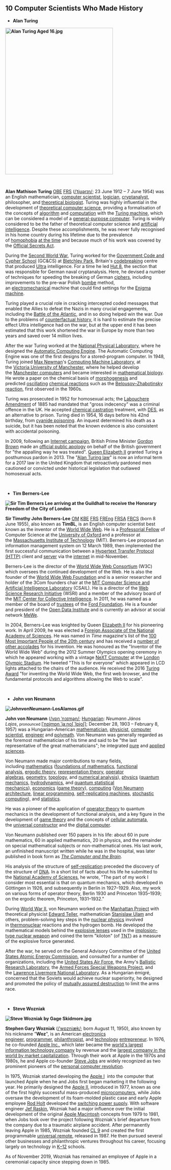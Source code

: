 <h2>10 Computer Scientists Who Made History </h2>
<ul>
<li><strong>Alan Turing</strong></li>
</ul>
<p><strong><img src="1.jpg" alt="Alan Turing Aged 16.jpg" width="338" height="460" /></strong></p>
<p>&nbsp;</p>
<p><strong>Alan Mathison Turing</strong> <span class="noexcerpt nowraplinks"><a class="mw-redirect" title="Officer of the Order of the British Empire" href="https://en.wikipedia.org/wiki/Officer_of_the_Order_of_the_British_Empire">OBE</a> <a title="Fellow of the Royal Society" href="https://en.wikipedia.org/wiki/Fellow_of_the_Royal_Society">FRS</a></span> (<span class="rt-commentedText nowrap"><span class="IPA nopopups noexcerpt"><a title="Help:IPA/English" href="https://en.wikipedia.org/wiki/Help:IPA/English">/<span title="/ˈ/: primary stress follows">ˈ</span><span title="/tj/: 't' in 'tune'">tj</span><span title="/ʊər/: 'our' in 'tour'">ʊər</span><span title="/ɪ/: 'i' in 'kit'">ɪ</span><span title="/ŋ/: 'ng' in 'sing'">ŋ</span>/</a></span></span>; 23 June 1912 &ndash; 7 June 1954) was an English mathematician, <a title="Computer scientist" href="https://en.wikipedia.org/wiki/Computer_scientist">computer scientist</a>,&nbsp;<a title="Logic" href="https://en.wikipedia.org/wiki/Logic">logician</a>, <a title="Cryptanalysis" href="https://en.wikipedia.org/wiki/Cryptanalysis">cryptanalyst</a>, philosopher, and&nbsp;<a title="Mathematical and theoretical biology" href="https://en.wikipedia.org/wiki/Mathematical_and_theoretical_biology">theoretical biologist</a>.&nbsp;Turing was highly influential in the development of&nbsp;<a title="Theoretical computer science" href="https://en.wikipedia.org/wiki/Theoretical_computer_science">theoretical computer science</a>, providing a formalisation of the concepts of&nbsp;<a title="Algorithm" href="https://en.wikipedia.org/wiki/Algorithm">algorithm</a>&nbsp;and&nbsp;<a title="Computation" href="https://en.wikipedia.org/wiki/Computation">computation</a>&nbsp;with the&nbsp;<a title="Turing machine" href="https://en.wikipedia.org/wiki/Turing_machine">Turing machine</a>, which can be considered a model of a&nbsp;<a class="mw-redirect" title="General-purpose computer" href="https://en.wikipedia.org/wiki/General-purpose_computer">general-purpose computer</a>.&nbsp;Turing is widely considered to be the father of theoretical computer science and&nbsp;<a title="Artificial intelligence" href="https://en.wikipedia.org/wiki/Artificial_intelligence">artificial intelligence</a>.&nbsp;Despite these accomplishments, he was never fully recognised in his home country during his lifetime due to the prevalence of&nbsp;<a title="Homophobia" href="https://en.wikipedia.org/wiki/Homophobia">homophobia</a>&nbsp;<a title="Timeline of LGBT history in the United Kingdom" href="https://en.wikipedia.org/wiki/Timeline_of_LGBT_history_in_the_United_Kingdom#20th_century">at the time</a>&nbsp;and because much of his work was covered by the&nbsp;<a title="Official Secrets Act" href="https://en.wikipedia.org/wiki/Official_Secrets_Act">Official Secrets Act</a>.</p>
<p>During the&nbsp;<a class="mw-redirect" title="Second World War" href="https://en.wikipedia.org/wiki/Second_World_War">Second World War</a>, Turing worked for the&nbsp;<a class="mw-redirect" title="Government Communications Headquarters" href="https://en.wikipedia.org/wiki/Government_Communications_Headquarters#Government_Code_and_Cypher_School_(GC&amp;CS)">Government Code and Cypher School</a>&nbsp;(GC&amp;CS) at&nbsp;<a title="Bletchley Park" href="https://en.wikipedia.org/wiki/Bletchley_Park">Bletchley Park</a>, Britain's&nbsp;<a title="Cryptanalysis" href="https://en.wikipedia.org/wiki/Cryptanalysis">codebreaking</a>&nbsp;centre that produced&nbsp;<a title="Ultra" href="https://en.wikipedia.org/wiki/Ultra">Ultra</a>&nbsp;intelligence. For a time he led&nbsp;<a title="Hut 8" href="https://en.wikipedia.org/wiki/Hut_8">Hut 8</a>, the section that was responsible for German naval cryptanalysis. Here, he devised a number of techniques for speeding the breaking of German&nbsp;<a title="Cipher" href="https://en.wikipedia.org/wiki/Cipher">ciphers</a>, including improvements to the pre-war Polish&nbsp;<a title="Bomba (cryptography)" href="https://en.wikipedia.org/wiki/Bomba_(cryptography)">bombe</a>&nbsp;method, an&nbsp;<a title="Electromechanics" href="https://en.wikipedia.org/wiki/Electromechanics">electromechanical</a>&nbsp;machine that could find settings for the&nbsp;<a title="Enigma machine" href="https://en.wikipedia.org/wiki/Enigma_machine">Enigma machine</a>.</p>
<p>Turing played a crucial role in cracking intercepted coded messages that enabled the Allies to defeat the Nazis in many crucial engagements, including the&nbsp;<a title="Battle of the Atlantic" href="https://en.wikipedia.org/wiki/Battle_of_the_Atlantic">Battle of the Atlantic</a>, and in so doing helped win the war. Due to the problems of&nbsp;<a title="Counterfactual history" href="https://en.wikipedia.org/wiki/Counterfactual_history">counterfactual history</a>, it is hard to estimate the precise effect Ultra intelligence had on the war,&nbsp;but at the upper end it has been estimated that this work shortened the war in Europe by more than two years and saved over 14&nbsp;million lives.</p>
<p>After the war Turing worked at the&nbsp;<a class="mw-redirect" title="National Physical Laboratory, UK" href="https://en.wikipedia.org/wiki/National_Physical_Laboratory,_UK">National Physical Laboratory</a>, where he designed the&nbsp;<a title="Automatic Computing Engine" href="https://en.wikipedia.org/wiki/Automatic_Computing_Engine">Automatic Computing Engine</a>. The Automatic Computing Engine was one of the first designs for a stored-program computer. In 1948, Turing joined&nbsp;<a title="Max Newman" href="https://en.wikipedia.org/wiki/Max_Newman">Max Newman</a>'s&nbsp;<a title="Computing Machine Laboratory" href="https://en.wikipedia.org/wiki/Computing_Machine_Laboratory">Computing Machine Laboratory</a>, at the&nbsp;<a title="Victoria University of Manchester" href="https://en.wikipedia.org/wiki/Victoria_University_of_Manchester">Victoria University of Manchester</a>, where he helped develop the&nbsp;<a title="Manchester computers" href="https://en.wikipedia.org/wiki/Manchester_computers">Manchester computers</a>&nbsp;and became interested in&nbsp;<a class="mw-redirect" title="Mathematical biology" href="https://en.wikipedia.org/wiki/Mathematical_biology">mathematical biology</a>. He wrote a paper on the chemical basis of&nbsp;<a title="Morphogenesis" href="https://en.wikipedia.org/wiki/Morphogenesis">morphogenesis</a>&nbsp;and predicted&nbsp;<a title="Chemical clock" href="https://en.wikipedia.org/wiki/Chemical_clock">oscillating</a>&nbsp;<a title="Chemical reaction" href="https://en.wikipedia.org/wiki/Chemical_reaction">chemical reactions</a>&nbsp;such as the&nbsp;<a title="Belousov&ndash;Zhabotinsky reaction" href="https://en.wikipedia.org/wiki/Belousov%E2%80%93Zhabotinsky_reaction">Belousov&ndash;Zhabotinsky reaction</a>, first observed in the 1960s.</p>
<p>Turing was prosecuted in 1952 for homosexual acts; the&nbsp;<a title="Labouchere Amendment" href="https://en.wikipedia.org/wiki/Labouchere_Amendment">Labouchere Amendment</a>&nbsp;of 1885 had mandated that "gross indecency" was a criminal offence in the UK. He accepted&nbsp;<a title="Chemical castration" href="https://en.wikipedia.org/wiki/Chemical_castration">chemical castration</a>&nbsp;treatment, with&nbsp;<a title="Diethylstilbestrol" href="https://en.wikipedia.org/wiki/Diethylstilbestrol">DES</a>, as an alternative to prison. Turing died in 1954, 16 days before his 42nd birthday, from&nbsp;<a title="Cyanide poisoning" href="https://en.wikipedia.org/wiki/Cyanide_poisoning">cyanide poisoning</a>. An inquest determined his death as a suicide, but it has been noted that the known evidence is also consistent with accidental poisoning.</p>
<p>In 2009, following an&nbsp;<a class="mw-redirect" title="Internet campaign" href="https://en.wikipedia.org/wiki/Internet_campaign">Internet campaign</a>, British Prime Minister&nbsp;<a title="Gordon Brown" href="https://en.wikipedia.org/wiki/Gordon_Brown">Gordon Brown</a>&nbsp;made an&nbsp;<a href="https://en.wikipedia.org/wiki/Alan_Turing#Government_apology_and_pardon_support">official public apology</a>&nbsp;on behalf of the British government for "the appalling way he was treated".&nbsp;<a class="mw-redirect" title="Queen Elizabeth II" href="https://en.wikipedia.org/wiki/Queen_Elizabeth_II">Queen Elizabeth II</a>&nbsp;granted Turing a posthumous pardon in 2013. The "<a title="Alan Turing law" href="https://en.wikipedia.org/wiki/Alan_Turing_law">Alan Turing law</a>" is now an informal term for a 2017 law in the United Kingdom that retroactively pardoned men cautioned or convicted under historical legislation that outlawed homosexual acts.</p>
<p>&nbsp;</p>
<ul>
<li><strong>Tim Berners-Lee</strong></li>
</ul>
<p><strong><img src="2.jpg" alt="Sir Tim Berners Lee arriving at the Guildhall to receive the Honorary Freedom of the City of London" /></strong></p>
<p><strong>Sir Timothy John Berners-Lee</strong>&nbsp;<span class="noexcerpt nowraplinks"><a class="mw-redirect" title="Member of the Order of Merit" href="https://en.wikipedia.org/wiki/Member_of_the_Order_of_Merit">OM</a>&nbsp;<a class="mw-redirect" title="Knight Commander of the Order of the British Empire" href="https://en.wikipedia.org/wiki/Knight_Commander_of_the_Order_of_the_British_Empire">KBE</a>&nbsp;<a title="Fellow of the Royal Society" href="https://en.wikipedia.org/wiki/Fellow_of_the_Royal_Society">FRS</a>&nbsp;<a title="Fellow of the Royal Academy of Engineering" href="https://en.wikipedia.org/wiki/Fellow_of_the_Royal_Academy_of_Engineering">FREng</a>&nbsp;<a title="Fellow of the Royal Society of Arts" href="https://en.wikipedia.org/wiki/Fellow_of_the_Royal_Society_of_Arts">FRSA</a>&nbsp;<a class="mw-redirect" title="Fellow of the British Computer Society" href="https://en.wikipedia.org/wiki/Fellow_of_the_British_Computer_Society">FBCS</a></span>&nbsp;(born 8 June 1955),&nbsp;also known as&nbsp;<strong>TimBL</strong>, is an English computer scientist best known as the inventor of the&nbsp;<a title="World Wide Web" href="https://en.wikipedia.org/wiki/World_Wide_Web">World Wide Web</a>. He is a&nbsp;<a title="Research fellow" href="https://en.wikipedia.org/wiki/Research_fellow">Professorial Fellow</a>&nbsp;of Computer Science at the&nbsp;<a title="University of Oxford" href="https://en.wikipedia.org/wiki/University_of_Oxford">University of Oxford</a><span style="font-size: xx-small;">&nbsp;</span>and a professor at the&nbsp;<a title="Massachusetts Institute of Technology" href="https://en.wikipedia.org/wiki/Massachusetts_Institute_of_Technology">Massachusetts Institute of Technology</a>&nbsp;(MIT).&nbsp;Berners-Lee proposed an information management system on 12 March 1989,&nbsp;then implemented the first successful communication between a&nbsp;<a title="Hypertext Transfer Protocol" href="https://en.wikipedia.org/wiki/Hypertext_Transfer_Protocol">Hypertext Transfer Protocol (HTTP)</a>&nbsp;client and&nbsp;<a title="Server (computing)" href="https://en.wikipedia.org/wiki/Server_(computing)">server</a>&nbsp;via the&nbsp;<a title="Internet" href="https://en.wikipedia.org/wiki/Internet">internet</a>&nbsp;in mid-November.<sup id="cite_ref-11" class="reference"></sup></p>
<p>Berners-Lee is the director of the&nbsp;<a title="World Wide Web Consortium" href="https://en.wikipedia.org/wiki/World_Wide_Web_Consortium">World Wide Web Consortium</a>&nbsp;(W3C) which oversees the continued development of the Web. He is also the founder of the&nbsp;<a title="World Wide Web Foundation" href="https://en.wikipedia.org/wiki/World_Wide_Web_Foundation">World Wide Web Foundation</a>&nbsp;and is a senior researcher and holder of the 3Com founders chair at the&nbsp;<a title="MIT Computer Science and Artificial Intelligence Laboratory" href="https://en.wikipedia.org/wiki/MIT_Computer_Science_and_Artificial_Intelligence_Laboratory">MIT Computer Science and Artificial Intelligence Laboratory</a>&nbsp;(CSAIL).&nbsp;He is a director of the&nbsp;<a class="mw-redirect" title="Web Science Research Initiative" href="https://en.wikipedia.org/wiki/Web_Science_Research_Initiative">Web Science Research Initiative</a>&nbsp;(WSRI)&nbsp;and a member of the advisory board of the&nbsp;<a title="MIT Center for Collective Intelligence" href="https://en.wikipedia.org/wiki/MIT_Center_for_Collective_Intelligence">MIT Center for Collective Intelligence</a>.&nbsp;In 2011, he was named as a member of the board of&nbsp;<a title="Trustee" href="https://en.wikipedia.org/wiki/Trustee">trustees</a>&nbsp;of the&nbsp;<a title="Ford Foundation" href="https://en.wikipedia.org/wiki/Ford_Foundation">Ford Foundation</a>.&nbsp;He is a founder and president of the&nbsp;<a title="Open Data Institute" href="https://en.wikipedia.org/wiki/Open_Data_Institute">Open Data Institute</a>&nbsp;and is currently an advisor at social network&nbsp;<a class="mw-redirect" title="MeWe (social media)" href="https://en.wikipedia.org/wiki/MeWe_(social_media)">MeWe</a>.</p>
<p>In 2004, Berners-Lee was knighted by Queen&nbsp;<a title="Elizabeth II" href="https://en.wikipedia.org/wiki/Elizabeth_II">Elizabeth II</a>&nbsp;for his pioneering work.&nbsp;In April 2009, he was elected a&nbsp;<a class="mw-redirect" title="Foreign Associate of the National Academy of Sciences" href="https://en.wikipedia.org/wiki/Foreign_Associate_of_the_National_Academy_of_Sciences">Foreign Associate of the National Academy of Sciences</a>.&nbsp;He was named in&nbsp;<em>Time</em>&nbsp;magazine's list of the&nbsp;<a title="Time 100: The Most Important People of the Century" href="https://en.wikipedia.org/wiki/Time_100:_The_Most_Important_People_of_the_Century">100 Most Important People of the 20th century</a>&nbsp;and has received a&nbsp;<a class="mw-redirect" title="Awards and honours presented to Tim Berners-Lee" href="https://en.wikipedia.org/wiki/Awards_and_honours_presented_to_Tim_Berners-Lee">number of other accolades</a>&nbsp;for his invention.&nbsp;He was honoured as the "Inventor of the World Wide Web" during the 2012 Summer Olympics opening ceremony in which he appeared working with a vintage&nbsp;<a title="NeXT Computer" href="https://en.wikipedia.org/wiki/NeXT_Computer">NeXT Computer</a>&nbsp;at the&nbsp;<a class="mw-redirect" title="Olympic Stadium (London)" href="https://en.wikipedia.org/wiki/Olympic_Stadium_(London)">London Olympic Stadium</a>.&nbsp;He tweeted "This is for everyone"&nbsp;which appeared in LCD lights attached to the chairs of the audience.&nbsp;He received the 2016&nbsp;<a title="Turing Award" href="https://en.wikipedia.org/wiki/Turing_Award">Turing Award</a>&nbsp;"for inventing the World Wide Web, the first web browser, and the fundamental protocols and algorithms allowing the Web to scale".</p>
</br>
<ul>
<li id="firstHeading" class="firstHeading" lang="en"><strong>John von Neumann</strong></li>
</ul>
<p><strong><img src="3.gif" alt="JohnvonNeumann-LosAlamos.gif" /></strong></p>
<p><strong>John von Neumann</strong>&nbsp;(<span class="rt-commentedText nowrap"><span class="IPA nopopups noexcerpt"><a title="Help:IPA/English" href="https://en.wikipedia.org/wiki/Help:IPA/English">/<span title="'v' in 'vie'">v</span><span title="/ɒ/: 'o' in 'body'">ɒ</span><span title="'n' in 'nigh'">n</span><span class="wrap">&nbsp;</span><span title="/ˈ/: primary stress follows">ˈ</span><span title="'n' in 'nigh'">n</span><span title="/ɔɪ/: 'oi' in 'choice'">ɔɪ</span><span title="'m' in 'my'">m</span><span title="/ə/: 'a' in 'about'">ə</span><span title="'n' in 'nigh'">n</span>/</a></span></span>;&nbsp;<a title="Hungarian language" href="https://en.wikipedia.org/wiki/Hungarian_language">Hungarian</a>:&nbsp;<em lang="hu">Neumann J&aacute;nos Lajos</em>,&nbsp;<small>pronounced&nbsp;</small><span class="IPA" title="Representation in the International Phonetic Alphabet (IPA)"><a title="Help:IPA/Hungarian" href="https://en.wikipedia.org/wiki/Help:IPA/Hungarian">[ˈnɒjmɒn ˈjaːnoʃ ˈlɒjoʃ]</a></span>; December 28, 1903&nbsp;&ndash; February&nbsp;8, 1957) was a Hungarian-American&nbsp;<a title="Mathematician" href="https://en.wikipedia.org/wiki/Mathematician">mathematician</a>,&nbsp;<a title="Physicist" href="https://en.wikipedia.org/wiki/Physicist">physicist</a>,&nbsp;<a title="Computer scientist" href="https://en.wikipedia.org/wiki/Computer_scientist">computer scientist</a>,&nbsp;<a title="Engineer" href="https://en.wikipedia.org/wiki/Engineer">engineer</a>&nbsp;and&nbsp;<a title="Polymath" href="https://en.wikipedia.org/wiki/Polymath">polymath</a>. Von Neumann was generally regarded as the foremost mathematician of his time&nbsp;and said to be "the last representative of the great mathematicians";&nbsp;he integrated&nbsp;<a title="Basic research" href="https://en.wikipedia.org/wiki/Basic_research">pure</a>&nbsp;and&nbsp;<a title="Applied science" href="https://en.wikipedia.org/wiki/Applied_science#Applied_research">applied sciences</a>.</p>
<p>Von Neumann made major contributions to many fields, including&nbsp;<a title="Mathematics" href="https://en.wikipedia.org/wiki/Mathematics">mathematics</a>&nbsp;(<a title="Foundations of mathematics" href="https://en.wikipedia.org/wiki/Foundations_of_mathematics">foundations of mathematics</a>,&nbsp;<a title="Functional analysis" href="https://en.wikipedia.org/wiki/Functional_analysis">functional analysis</a>,&nbsp;<a title="Ergodic theory" href="https://en.wikipedia.org/wiki/Ergodic_theory">ergodic theory</a>,&nbsp;<a title="Representation theory" href="https://en.wikipedia.org/wiki/Representation_theory">representation theory</a>,&nbsp;<a class="mw-redirect" title="Operator algebras" href="https://en.wikipedia.org/wiki/Operator_algebras">operator algebras</a>,&nbsp;<a title="Geometry" href="https://en.wikipedia.org/wiki/Geometry">geometry</a>,&nbsp;<a title="Topology" href="https://en.wikipedia.org/wiki/Topology">topology</a>, and&nbsp;<a title="Numerical analysis" href="https://en.wikipedia.org/wiki/Numerical_analysis">numerical analysis</a>),&nbsp;<a title="Physics" href="https://en.wikipedia.org/wiki/Physics">physics</a>&nbsp;(<a title="Quantum mechanics" href="https://en.wikipedia.org/wiki/Quantum_mechanics">quantum mechanics</a>,&nbsp;<a title="Fluid dynamics" href="https://en.wikipedia.org/wiki/Fluid_dynamics">hydrodynamics</a>, and&nbsp;<a title="Quantum statistical mechanics" href="https://en.wikipedia.org/wiki/Quantum_statistical_mechanics">quantum statistical mechanics</a>),&nbsp;<a title="Economics" href="https://en.wikipedia.org/wiki/Economics">economics</a>&nbsp;(<a title="Game theory" href="https://en.wikipedia.org/wiki/Game_theory">game theory</a>),&nbsp;<a title="Computing" href="https://en.wikipedia.org/wiki/Computing">computing</a>&nbsp;(<a title="Von Neumann architecture" href="https://en.wikipedia.org/wiki/Von_Neumann_architecture">Von Neumann architecture</a>,&nbsp;<a title="Linear programming" href="https://en.wikipedia.org/wiki/Linear_programming">linear programming</a>,&nbsp;<a title="Von Neumann universal constructor" href="https://en.wikipedia.org/wiki/Von_Neumann_universal_constructor">self-replicating machines</a>,&nbsp;<a title="Stochastic computing" href="https://en.wikipedia.org/wiki/Stochastic_computing">stochastic computing</a>), and&nbsp;<a title="Statistics" href="https://en.wikipedia.org/wiki/Statistics">statistics</a>.</p>
<p>He was a pioneer of the application of&nbsp;<a title="Operator theory" href="https://en.wikipedia.org/wiki/Operator_theory">operator theory</a>&nbsp;to quantum mechanics in the development of functional analysis, and a key figure in the development of&nbsp;<a title="Game theory" href="https://en.wikipedia.org/wiki/Game_theory">game theory</a>&nbsp;and the concepts of&nbsp;<a title="Cellular automaton" href="https://en.wikipedia.org/wiki/Cellular_automaton">cellular automata</a>, the&nbsp;<a title="Von Neumann universal constructor" href="https://en.wikipedia.org/wiki/Von_Neumann_universal_constructor">universal constructor</a>&nbsp;and the&nbsp;<a title="Computer" href="https://en.wikipedia.org/wiki/Computer">digital computer</a>.</p>
<p>Von Neumann published over 150 papers in his life: about 60 in pure mathematics, 60 in applied mathematics, 20 in physics, and the remainder on special mathematical subjects or non-mathematical ones.&nbsp;His last work, an unfinished manuscript written while he was in the hospital, was later published in book form as&nbsp;<em><a title="The Computer and the Brain" href="https://en.wikipedia.org/wiki/The_Computer_and_the_Brain">The Computer and the Brain</a></em>.</p>
<p>His analysis of the structure of&nbsp;<a title="Self-replication" href="https://en.wikipedia.org/wiki/Self-replication">self-replication</a>&nbsp;preceded the discovery of the structure of&nbsp;<a title="DNA" href="https://en.wikipedia.org/wiki/DNA">DNA</a>. In a short list of facts about his life he submitted to the&nbsp;<a title="National Academy of Sciences" href="https://en.wikipedia.org/wiki/National_Academy_of_Sciences">National Academy of Sciences</a>, he wrote, "The part of my work I consider most essential is that on quantum mechanics, which developed in G&ouml;ttingen in 1926, and subsequently in Berlin in 1927&ndash;1929. Also, my work on various forms of operator theory, Berlin 1930 and Princeton 1935&ndash;1939; on the ergodic theorem, Princeton, 1931&ndash;1932."</p>
<p>During&nbsp;<a title="World War II" href="https://en.wikipedia.org/wiki/World_War_II">World War II</a>, von Neumann worked on the&nbsp;<a title="Manhattan Project" href="https://en.wikipedia.org/wiki/Manhattan_Project">Manhattan Project</a>&nbsp;with theoretical physicist&nbsp;<a title="Edward Teller" href="https://en.wikipedia.org/wiki/Edward_Teller">Edward Teller</a>, mathematician&nbsp;<a title="Stanislaw Ulam" href="https://en.wikipedia.org/wiki/Stanislaw_Ulam">Stanislaw Ulam</a>&nbsp;and others, problem-solving key steps in the&nbsp;<a title="Nuclear physics" href="https://en.wikipedia.org/wiki/Nuclear_physics">nuclear physics</a>&nbsp;involved in&nbsp;<a title="Thermonuclear fusion" href="https://en.wikipedia.org/wiki/Thermonuclear_fusion">thermonuclear</a>&nbsp;reactions and the hydrogen bomb. He developed the mathematical models behind the&nbsp;<a title="Explosive lens" href="https://en.wikipedia.org/wiki/Explosive_lens">explosive lenses</a>&nbsp;used in the&nbsp;<a class="mw-redirect" title="Implosion-type nuclear weapon" href="https://en.wikipedia.org/wiki/Implosion-type_nuclear_weapon">implosion-type nuclear weapon</a>&nbsp;and coined the term "kiloton" (of&nbsp;<a title="TNT" href="https://en.wikipedia.org/wiki/TNT">TNT</a>) as a measure of the explosive force generated.</p>
<p>After the war, he served on the General Advisory Committee of the&nbsp;<a title="United States Atomic Energy Commission" href="https://en.wikipedia.org/wiki/United_States_Atomic_Energy_Commission">United States Atomic Energy Commission</a>, and consulted for a number of organizations, including the&nbsp;<a title="United States Air Force" href="https://en.wikipedia.org/wiki/United_States_Air_Force">United States Air Force</a>, the Army's&nbsp;<a title="Ballistic Research Laboratory" href="https://en.wikipedia.org/wiki/Ballistic_Research_Laboratory">Ballistic Research Laboratory</a>, the&nbsp;<a title="Armed Forces Special Weapons Project" href="https://en.wikipedia.org/wiki/Armed_Forces_Special_Weapons_Project">Armed Forces Special Weapons Project</a>, and the&nbsp;<a title="Lawrence Livermore National Laboratory" href="https://en.wikipedia.org/wiki/Lawrence_Livermore_National_Laboratory">Lawrence Livermore National Laboratory</a>. As a Hungarian &eacute;migr&eacute;, concerned that the Soviets would achieve nuclear superiority, he designed and promoted the policy of&nbsp;<a class="mw-redirect" title="Mutually assured destruction" href="https://en.wikipedia.org/wiki/Mutually_assured_destruction">mutually assured destruction</a>&nbsp;to limit the arms race.</p>
</br>
<ul>
<li id="firstHeading" class="firstHeading" lang="en"><strong>Steve Wozniak</strong></li>
</ul>
<p><strong><img src="4.jpg" alt="Steve Wozniak by Gage Skidmore.jpg" /></strong></p>
<p><strong>Stephen Gary Wozniak</strong>&nbsp;(<span class="rt-commentedText nowrap"><span class="IPA nopopups noexcerpt"><a title="Help:IPA/English" href="https://en.wikipedia.org/wiki/Help:IPA/English">/<span title="/ˈ/: primary stress follows">ˈ</span><span title="'w' in 'wind'">w</span><span title="/ɒ/: 'o' in 'body'">ɒ</span><span title="'z' in 'zoom'">z</span><span title="'n' in 'nigh'">n</span><span title="/i/: 'y' in 'happy'">i</span><span title="/&aelig;/: 'a' in 'bad'">&aelig;</span><span title="'k' in 'kind'">k</span>/</a></span></span>; born August 11, 1950),&nbsp;also known by his nickname "<strong>Woz</strong>", is an American&nbsp;<a class="mw-redirect" title="" href="https://en.wikipedia.org/wiki/Electronics_engineer">electronics engineer</a>,&nbsp;<a title="Programmer" href="https://en.wikipedia.org/wiki/Programmer">programmer</a>,&nbsp;<a class="mw-redirect" title="Philanthropist" href="https://en.wikipedia.org/wiki/Philanthropist">philanthropist</a>, and&nbsp;<a title="Technology" href="https://en.wikipedia.org/wiki/Technology">technology</a>&nbsp;<a class="mw-redirect" title="Entrepreneur" href="https://en.wikipedia.org/wiki/Entrepreneur">entrepreneur</a>. In 1976, he co-founded&nbsp;<a title="Apple Inc." href="https://en.wikipedia.org/wiki/Apple_Inc.">Apple Inc.</a>, which later became the&nbsp;<a class="mw-redirect" title="List of the largest information technology companies" href="https://en.wikipedia.org/wiki/List_of_the_largest_information_technology_companies">world's largest information technology company</a>&nbsp;by revenue and the&nbsp;<a title="List of public corporations by market capitalization" href="https://en.wikipedia.org/wiki/List_of_public_corporations_by_market_capitalization">largest company in the world by market capitalization</a>. Through their work at Apple in the 1970s and 1980s, he and Apple co-founder&nbsp;<a title="Steve Jobs" href="https://en.wikipedia.org/wiki/Steve_Jobs">Steve Jobs</a>&nbsp;are widely recognized as two prominent pioneers of the&nbsp;<a title="History of personal computers" href="https://en.wikipedia.org/wiki/History_of_personal_computers">personal computer revolution</a>.</p>
<p>In 1975, Wozniak started developing the&nbsp;<a title="Apple I" href="https://en.wikipedia.org/wiki/Apple_I">Apple&nbsp;I</a>&nbsp;&nbsp;into the computer that launched Apple when he and Jobs first began marketing it the following year. He primarily designed the&nbsp;<a title="Apple II" href="https://en.wikipedia.org/wiki/Apple_II">Apple II</a>, introduced in 1977, known as one of the first highly successful mass-produced&nbsp;<a title="Microcomputer" href="https://en.wikipedia.org/wiki/Microcomputer">microcomputers</a>,&nbsp;while Jobs oversaw the development of its foam-molded plastic case and early Apple employee&nbsp;<a title="Rod Holt" href="https://en.wikipedia.org/wiki/Rod_Holt">Rod Holt</a>&nbsp;developed the&nbsp;<a title="Switched-mode power supply" href="https://en.wikipedia.org/wiki/Switched-mode_power_supply">switching power supply</a>.&nbsp;With software engineer&nbsp;<a title="Jef Raskin" href="https://en.wikipedia.org/wiki/Jef_Raskin">Jef Raskin</a>, Wozniak had a major influence over the initial development of the original&nbsp;<a title="Macintosh" href="https://en.wikipedia.org/wiki/Macintosh">Apple Macintosh</a>&nbsp;concepts from 1979 to 1981, when Jobs took over the project following Wozniak's brief departure from the company due to a traumatic airplane accident.&nbsp;After permanently leaving Apple in 1985, Wozniak founded&nbsp;<a title="CL 9" href="https://en.wikipedia.org/wiki/CL_9">CL 9</a>&nbsp;and created the first programmable&nbsp;<a title="Universal remote" href="https://en.wikipedia.org/wiki/Universal_remote">universal remote</a>, released in 1987. He then pursued several other businesses and philanthropic ventures throughout his career, focusing largely on technology in&nbsp;<a title="K&ndash;12" href="https://en.wikipedia.org/wiki/K%E2%80%9312">K&ndash;12</a>&nbsp;schools.</p>
<p>As of November 2019, Wozniak has remained an employee of Apple in a ceremonial capacity since stepping down in 1985.<sup id="cite_ref-14" class="reference"></sup></p>
</br>
